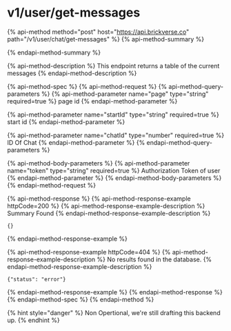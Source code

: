 # v1/user/get-messages

{% api-method method="post" host="https://api.brickverse.co" path="/v1/user/chat/get-messages" %}
{% api-method-summary %}

{% endapi-method-summary %}

{% api-method-description %}
This endpoint returns a table of the current messages
{% endapi-method-description %}

{% api-method-spec %}
{% api-method-request %}
{% api-method-query-parameters %}
{% api-method-parameter name="page" type="string" required=true %}
page id
{% endapi-method-parameter %}

{% api-method-parameter name="startId" type="string" required=true %}
start id
{% endapi-method-parameter %}

{% api-method-parameter name="chatId" type="number" required=true %}
ID Of Chat
{% endapi-method-parameter %}
{% endapi-method-query-parameters %}

{% api-method-body-parameters %}
{% api-method-parameter name="token" type="string" required=true %}
Authorization Token of user
{% endapi-method-parameter %}
{% endapi-method-body-parameters %}
{% endapi-method-request %}

{% api-method-response %}
{% api-method-response-example httpCode=200 %}
{% api-method-response-example-description %}
Summary Found
{% endapi-method-response-example-description %}

```
{}
```
{% endapi-method-response-example %}

{% api-method-response-example httpCode=404 %}
{% api-method-response-example-description %}
No results found in the database.
{% endapi-method-response-example-description %}

```
{"status": "error"}
```
{% endapi-method-response-example %}
{% endapi-method-response %}
{% endapi-method-spec %}
{% endapi-method %}

{% hint style="danger" %}
Non Opertional, we're still drafting this backend up.
{% endhint %}



